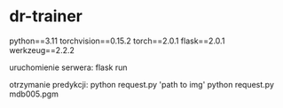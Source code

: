 # dr-trainer

python==3.11
torchvision==0.15.2
torch==2.0.1
flask==2.0.1
werkzeug==2.2.2

uruchomienie serwera: flask run

otrzymanie predykcji: python request.py 'path to img'
                      python request.py mdb005.pgm
